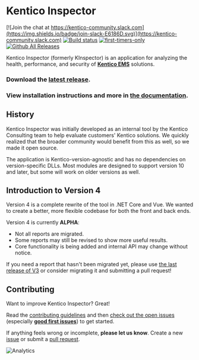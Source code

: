 # Kentico Inspector

[![Join the chat at https://kentico-community.slack.com](https://img.shields.io/badge/join-slack-E6186D.svg)](https://kentico-community.slack.com)
[![Build status](https://ci.appveyor.com/api/projects/status/n3nrch61bqxh497e/branch/master?svg=true)](https://ci.appveyor.com/project/kentico/kinspector-98xj0/branch/master)
[![first-timers-only](https://img.shields.io/badge/first--timers--only-friendly-blue.svg)](http://www.firsttimersonly.com/)
[![Github All Releases](https://img.shields.io/github/downloads/kentico/kinspector/total.svg)](https://github.com/Kentico/KInspector/releases)

Kentico Inspector (formerly KInspector) is an application for analyzing the health, performance, and security of **[Kentico EMS](https://www.kentico.com/)** solutions.

### Download the [latest release](https://github.com/Kentico/KInspector/releases/latest).

### View installation instructions and more in [the documentation](https://kentico.github.io/KInspector/).

## History

Kentico Inspector was initially developed as an internal tool by the Kentico Consulting team to help evaluate customers' Kentico solutions. We quickly realized that the broader community would benefit from this as well, so we made it open source.

The application is Kentico-version-agnostic and has no dependencies on version-specific DLLs. Most modules are designed to support version 10 and later, but some will work on older versions as well.

## Introduction to Version 4

Version 4 is a complete rewrite of the tool in .NET Core and Vue. We wanted to create a better, more flexible codebase for both the front and back ends.

Version 4 is currently **ALPHA**:

- Not all reports are migrated.
- Some reports may still be revised to show more useful results.
- Core functionality is being added and internal API may change without notice.

If you need a report that hasn't been migrated yet, please use [the last release of V3](https://github.com/Kentico/KInspector/releases) or consider migrating it and submitting a pull request!

## Contributing

Want to improve Kentico Inspector? Great!

Read the [contributing guidelines](https://github.com/Kentico/KInspector/blob/master/CONTRIBUTING.md) and then [check out the open issues](https://github.com/Kentico/KInspector/issues) (especially **[good first issues](https://github.com/Kentico/KInspector/labels/good%20first%20issue)**) to get started.

If anything feels wrong or incomplete, **please let us know**. Create a new [issue](https://github.com/Kentico/KInspector/issues/new) or submit a [pull request](https://help.github.com/articles/using-pull-requests/).

![Analytics](https://kentico-ga-beacon.azurewebsites.net/api/UA-69014260-4/Kentico/KInspector?pixel)
